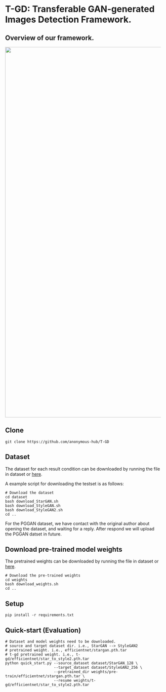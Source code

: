 # T-GD: Transferable GAN-generated Images Detection Framework.

## Overview of our framework.
<img src='./image/overview.png' width=1200>

## Clone
```
git clone https://github.com/anonymous-hub/T-GD
```

## Dataset
The dataset for each result condition can be downloaded by running the file in dataset or [here](https://skku0-my.sharepoint.com/:f:/g/personal/byo7000_skku_edu/EoP8mWpbyDhNtIaZ9rBoPWcB5QRsinPBKwr0V18dHsUR8w?e=7oNCXY).

A example script for downloading the testset is as follows:

```
# Download the dataset
cd dataset
bash download_StarGAN.sh
bash download_StyleGAN.sh
bash download_StyleGAN2.sh
cd ..
```

For the PGGAN dataset, we have contact with the original author about opening the dataset, and waiting for a reply. After respond we will upload the PGGAN datset in future.

## Download pre-trained model weights
The pretrained weights can be downloaded by running the file in dataset or [here](https://skku0-my.sharepoint.com/:f:/g/personal/byo7000_skku_edu/EoP8mWpbyDhNtIaZ9rBoPWcB5QRsinPBKwr0V18dHsUR8w?e=7oNCXY).

```
# Download the pre-trained weights
cd weights
bash download_weights.sh
cd ..
```

## Setup
```
pip install -r requirements.txt
```

## Quick-start (Evaluation)
```
# Dataset and model weights need to be downloaded.
# source and target dataset dir. i.e., StarGAN --> StyleGAN2
# pretrained weight. i.e., efficientnet/stargan.pth.tar
# t-gd pretrained weight. i.e., t-gd/efficientnet/star_to_style2.pth.tar
python quick_start.py --source_dataset dataset/StarGAN_128 \
                      --target_dataset dataset/StyleGAN2_256 \
                      --pretrained_dir weights/pre-train/efficientnet/stargan.pth.tar \
                      --resume weights/t-gd/efficientnet/star_to_style2.pth.tar
```

